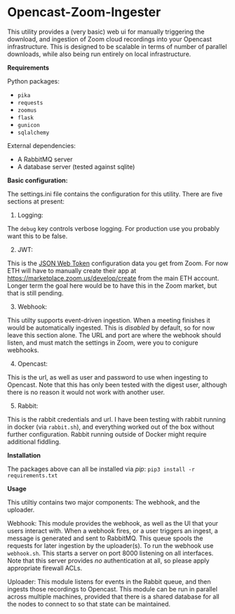 Opencast-Zoom-Ingester
============================

This utility provides a (very basic) web ui for manually triggering the download,
and ingestion of Zoom cloud recordings into your Opencast infrastructure.  This is
designed to be scalable in terms of number of parallel downloads, while also being
run entirely on local infrastructure.

**Requirements**

Python packages:

- `pika`  
- `requests`  
- `zoomus`
- `flask`
- `gunicon`
- `sqlalchemy`

External dependencies:

- A RabbitMQ server
- A database server (tested against sqlite)

**Basic configuration:**

The settings.ini file contains the configuration for this utility.  There are five sections at present:

1. Logging:

The `debug` key controls verbose logging.  For production use you probably want this to be false.

2. JWT:

This is the [JSON Web Token](https://jwt.io/) configuration data you get from Zoom.  For now ETH will
have to manually create their app at https://marketplace.zoom.us/develop/create from the main ETH account.
Longer term the goal here would be to have this in the Zoom market, but that is still pending.

3. Webhook:

This utilty supports event-driven ingestion.  When a meeting finishes it would be automatically ingested.
This is *disabled* by default, so for now leave this section alone.  The URL and port are where the webhook
should listen, and must match the settings in Zoom, were you to conigure webhooks.

4. Opencast:

This is the url, as well as user and password to use when ingesting to Opencast.  Note that this has only
been tested with the digest user, although there is no reason it would not work with another user.

5. Rabbit:

This is the rabbit credentials and url.  I have been testing with rabbit running in docker (via `rabbit.sh`),
and everything worked out of the box without further configuration.  Rabbit running outside of Docker might
require additional fiddling.

**Installation**

The packages above can all be installed via *pip*: `pip3 install -r requirements.txt` 

**Usage**

This utiltiy contains two major components: The webhook, and the uploader.

Webhook: This module provides the webhook, as well as the UI that your users interact with.
When a webhook fires, or a user triggers an ingest, a message is generated and sent to RabbitMQ.
This queue spools the requests for later ingestion by the uploader(s).  To run the webhook use
`webhook.sh`.  This starts a server on port 8000 listening on all interfaces.  Note that this
server provides *no* authentication at all, so please apply appropriate firewall ACLs.

Uploader: This module listens for events in the Rabbit queue, and then ingests those recordings
to Opencast.  This module can be run in parallel across multiple machines, provided that there
is a shared database for all the nodes to connect to so that state can be maintained.
